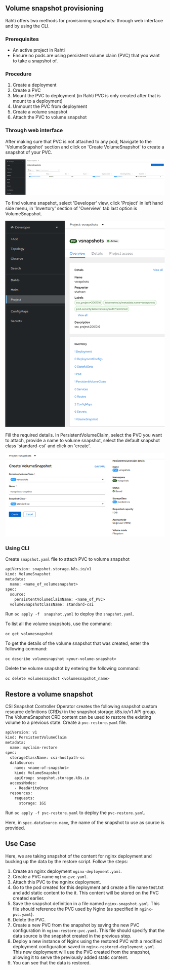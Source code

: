 ## Volume snapshot provisioning

Rahti offers two methods for provisioning snapshots: through web interface and by using the CLI.

### Prerequisites

- An active project in Rahti
- Ensure no pods are using persistent volume claim (PVC) that you want to take a snapshot of.

### Procedure

1. Create a deployment
2. Create a PVC
3. Mount the PVC to deployment (in Rahti PVC is only created after that is mount to a deployment)
4. Unmount the PVC from deployment
5. Create a volume snapshot
6. Attach the PVC to volume snapshot

### Through web interface

After making sure that PVC is not attached to any pod, Navigate to the 'VolumeSnapshot' section and click on 'Create VolumeSnapshot' to create a snapshot of your PVC. 

![Create Snap Shot](../../img/CreateSnapshot.png)

To find volume snapshot, select 'Developer' view, click 'Project' in left hand side menu, in 'Invertory' section of 'Overview' tab last option is VolumeSnapshot. 

![Volume Snap Shot](../../img/Volumesnapshot.png)

Fill the required details. In PersistentVolumeClaim, select the PVC you want to attach, provide a name to volume snapshot, select the default snapshot class 'standard-csi' and click on 'create'.

![Enter the details of Snap Shot](../../img/EnterSnapshotDetails.png)


### Using CLI

Create `snapshot.yaml` file to attach PVC to volume snapshot

```
apiVersion: snapshot.storage.k8s.io/v1
kind: VolumeSnapshot
metadata:
  name: <name_of_volumesnapshot>
spec:
  source:
    persistentVolumeClaimName: <name_of_PVC>
  volumeSnapshotClassName: standard-csi
```
Run `oc apply -f  snapshot.yaml` to deploy the `snapshot.yaml`.

To list all the volume snapshots, use the command:

`oc get volumesnapshot`

To get the details of the volume snapshot that was created, enter the following command:

`oc describe volumesnapshot <your-volume-snapshot>`

Delete the volume snapshot by entering the following command:

`oc delete volumesnapshot <volumesnapshot_name>`

## Restore a volume snapshot

CSI Snapshot Controller Operator creates the following snapshot custom resource definitions (CRDs) in the snapshot.storage.k8s.io/v1 API group. The VolumeSnapshot CRD content can be used to restore the existing volume to a previous state. Create a `pvc-restore.yaml` file.

``` 
apiVersion: v1
kind: PersistentVolumeClaim
metadata:
  name: myclaim-restore
spec:
  storageClassName: csi-hostpath-sc
  dataSource:
    name: <name-of-snapshot> 
    kind: VolumeSnapshot 
    apiGroup: snapshot.storage.k8s.io 
  accessModes:
    - ReadWriteOnce
  resources:
    requests:
      storage: 1Gi
```
Run `oc apply -f pvc-restore.yaml` to deploy the `pvc-restore.yaml`.

Here, in `spec.dataSource.name`, the name of the snapshot to use as source is provided.

## Use Case

Here, we are taking snapshot of the content for nginx deployment and bucking up the data by the restore script. Follow the steps:

1. Create an nginx deployment `nginx-deployment.yaml`.
2. Create a PVC name `nginx-pvc.yaml`.
3. Attach this PVC to the ngninx deployment.
4. Go to the pod created for this deployment and create a file name test.txt and add static content to the it. This content will be stored on the PVC created earlier.
5. Save the snapshot definition in a file named `nginx-snapshot.yaml`. This file should reference the PVC used by Nginx (as specified in `nginx-pvc.yaml`).
6. Delete the PVC.
7. Create a new PVC from the snapshot by saving the new PVC configuration in `nginx-restore-pvc.yaml`. This file should specify that the data source is the snapshot created in the previous step.
8. Deploy a new instance of Nginx using the restored PVC with a modified deployment configuration saved in `nginx-restored-deployment.yaml`. This new deployment will use the PVC created from the snapshot, allowing it to serve the previously added static content.
9. You can see that the data is restored. 